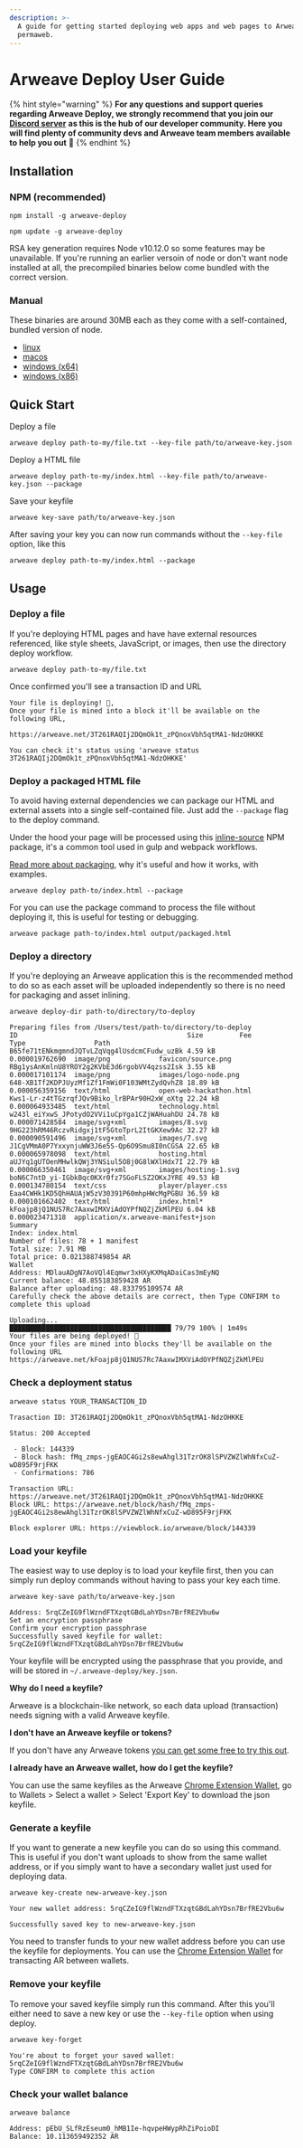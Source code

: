 ```yaml
---
description: >-
  A guide for getting started deploying web apps and web pages to Arweave's
  permaweb.
---
```


# Arweave Deploy User Guide

{% hint style="warning" %}
**For any questions and support queries regarding Arweave Deploy, we strongly recommend that you join our** [**Discord server**](https://discord.gg/DjAFMJc) **as this is the hub of our developer community. Here you will find plenty of community devs and Arweave team members available to help you out** 🤖
{% endhint %}

## Installation

### NPM \(recommended\)

```text
npm install -g arweave-deploy
```

```text
npm update -g arweave-deploy
```

RSA key generation requires Node v10.12.0 so some features may be unavailable. If you're running an earlier versoin of node or don't want node installed at all, the precompiled binaries below come bundled with the correct version.

### Manual

These binaries are around 30MB each as they come with a self-contained, bundled version of node.

* [linux](https://github.com/ArweaveTeam/arweave-deploy/raw/latest/dist/linux/arweave)
* [macos](https://github.com/ArweaveTeam/arweave-deploy/raw/latest/dist/macos/arweave)
* [windows \(x64\)](https://github.com/ArweaveTeam/arweave-deploy/raw/latest/dist/windows/arweave-x64.exe)
* [windows \(x86\)](https://github.com/ArweaveTeam/arweave-deploy/raw/latest/dist/windows/arweave-x86.exe)

## Quick Start

Deploy a file

```text
arweave deploy path-to-my/file.txt --key-file path/to/arweave-key.json
```

Deploy a HTML file

```text
arweave deploy path-to-my/index.html --key-file path/to/arweave-key.json --package
```

Save your keyfile

```text
arweave key-save path/to/arweave-key.json
```

After saving your key you can now run commands without the `--key-file` option, like this

```text
arweave deploy path-to-my/index.html --package
```

## Usage

### Deploy a file

If you're deploying HTML pages and have have external resources referenced, like style sheets, JavaScript, or images, then use the directory deploy workflow.

```text
arweave deploy path-to-my/file.txt
```

Once confirmed you'll see a transaction ID and URL

```text
Your file is deploying! 🚀,
Once your file is mined into a block it'll be available on the following URL,

https://arweave.net/3T261RAQIj2DQmOk1t_zPQnoxVbh5qtMA1-NdzOHKKE

You can check it's status using 'arweave status 3T261RAQIj2DQmOk1t_zPQnoxVbh5qtMA1-NdzOHKKE'
```

### Deploy a packaged HTML file

To avoid having external dependencies we can package our HTML and external assets into a single self-contained file. Just add the `--package` flag to the deploy command.

Under the hood your page will be processed using this [inline-source](https://www.npmjs.com/package/inline-source) NPM package, it's a common tool used in gulp and webpack workflows.

[Read more about packaging](https://github.com/ArweaveTeam/docs.arweave.org-developers/blob/master/tools/arweave-deploy/html-packaging.md), why it's useful and how it works, with examples.

```text
arweave deploy path-to/index.html --package
```

For you can use the package command to process the file without deploying it, this is useful for testing or debugging.

```text
arweave package path-to/index.html output/packaged.html
```

### Deploy a directory

If you're deploying an Arweave application this is the recommended method to do so as each asset will be uploaded independently so there is no need for packaging and asset inlining.

```text
arweave deploy-dir path-to/directory/to-deploy
```

```text
Preparing files from /Users/test/path-to/directory/to-deploy
ID                                          Size         Fee             Type                 Path
B65fe71tENkmgmndJQTvLZqVqg4lUsdcmCFudw_uzBk 4.59 kB      0.000019762690  image/png            favicon/source.png
RBg1ysAnKmlnU8YROY2g2KVbE3d6rgobVV4qzss2Isk 3.55 kB      0.000017101174  image/png            images/logo-node.png
648-XB1Tf2KDPJUyzMf1Zf1FmWi0F103WMtZydQvhZ8 18.89 kB     0.000056359156  text/html            open-web-hackathon.html
Kws1-Lr-z4tTGzrqfJQv9Biko_lrBPAr90H2xW_oXtg 22.24 kB     0.000064933485  text/html            technology.html
w243l_eiYxwS_JPotydO2VVi1uCpYga1CZjWAHuahDU 24.78 kB     0.000071428584  image/svg+xml        images/8.svg
9HG223hRM46RczvRidgxj1tF5GtoTprL2ItGKXew9Ac 32.27 kB     0.000090591496  image/svg+xml        images/7.svg
J1CgVMmA0P7YxxynjuWW3J6e5S-Qp6O9Smu8I0nCGSA 22.65 kB     0.000065978098  text/html            hosting.html
aUJYq1gUTOenMHwlkQWj3YNSiul5O8j0G8lWXlHdx7I 22.79 kB     0.000066350461  image/svg+xml        images/hosting-1.svg
boN6C7ntD_yi-IGbkBqc0KXr0fz7SGoFLSZ2OKxJYRE 49.53 kB     0.000134780154  text/css             player/player.css
Eaa4CWHk1KD5QhHAUAjW5zV30391P60mhpHWcMgPGBU 36.59 kB     0.000101662402  text/html            index.html*
kFoajp8jQ1NUS7Rc7AaxwIMXViAdOYPfNQZjZkMlPEU 6.04 kB      0.000023471318  application/x.arweave-manifest+json
Summary
Index: index.html
Number of files: 78 + 1 manifest
Total size: 7.91 MB
Total price: 0.021388749854 AR
Wallet
Address: MDlauADgN7AoVQl4Eqmwr3xHXyKXMqADaiCas3mEyNQ
Current balance: 48.855183859428 AR
Balance after uploading: 48.833795109574 AR
Carefully check the above details are correct, then Type CONFIRM to complete this upload
```

```text
Uploading...
████████████████████████████████████████ 79/79 100% | 1m49s
Your files are being deployed! 🚀
Once your files are mined into blocks they'll be available on the following URL
https://arweave.net/kFoajp8jQ1NUS7Rc7AaxwIMXViAdOYPfNQZjZkMlPEU
```

### Check a deployment status

```text
arweave status YOUR_TRANSACTION_ID
```

```text
Trasaction ID: 3T261RAQIj2DQmOk1t_zPQnoxVbh5qtMA1-NdzOHKKE

Status: 200 Accepted

 - Block: 144339
 - Block hash: fMq_zmps-jgEAOC4Gi2s8ewAhgl31TzrOK8lSPVZWZlWhNfxCuZ-wD895F9rjFKK
 - Confirmations: 786

Transaction URL: https://arweave.net/3T261RAQIj2DQmOk1t_zPQnoxVbh5qtMA1-NdzOHKKE
Block URL: https://arweave.net/block/hash/fMq_zmps-jgEAOC4Gi2s8ewAhgl31TzrOK8lSPVZWZlWhNfxCuZ-wD895F9rjFKK

Block explorer URL: https://viewblock.io/arweave/block/144339
```

### Load your keyfile

The easiest way to use deploy is to load your keyfile first, then you can simply run deploy commands without having to pass your key each time.

```text
arweave key-save path/to/arweave-key.json
```

```text
Address: 5rqCZeIG9flWzndFTXzqtGBdLahYDsn7BrfRE2Vbu6w
Set an encryption passphrase 
Confirm your encryption passphrase 
Successfully saved keyfile for wallet: 5rqCZeIG9flWzndFTXzqtGBdLahYDsn7BrfRE2Vbu6w
```

Your keyfile will be encrypted using the passphrase that you provide, and will be stored in `~/.arweave-deploy/key.json`.

**Why do I need a keyfile?**

Arweave is a blockchain-like network, so each data upload \(transaction\) needs signing with a valid Arweave keyfile.

**I don't have an Arweave keyfile or tokens?**

If you don't have any Arweave tokens [you can get some free to try this out](https://tokens.arweave.org).

**I already have an Arweave wallet, how do I get the keyfile?**

You can use the same keyfiles as the Arweave [Chrome Extension Wallet](https://chrome.google.com/webstore/detail/arweave/iplppiggblloelhoglpmkmbinggcaaoc?hl=en-GB), go to Wallets &gt; Select a wallet &gt; Select 'Export Key' to download the json keyfile.

### Generate a keyfile

If you want to generate a new keyfile you can do so using this command. This is useful if you don't want uploads to show from the same wallet address, or if you simply want to have a secondary wallet just used for deploying data.

```text
arweave key-create new-arweave-key.json
```

```text
Your new wallet address: 5rqCZeIG9flWzndFTXzqtGBdLahYDsn7BrfRE2Vbu6w

Successfully saved key to new-arweave-key.json
```

You need to transfer funds to your new wallet address before you can use the keyfile for deployments. You can use the [Chrome Extension Wallet](https://chrome.google.com/webstore/detail/arweave/iplppiggblloelhoglpmkmbinggcaaoc?hl=en-GB) for transacting AR between wallets.

### Remove your keyfile

To remove your saved keyfile simply run this command. After this you'll either need to save a new key or use the `--key-file` option when using deploy.

```text
arweave key-forget
```

```text
You're about to forget your saved wallet: 5rqCZeIG9flWzndFTXzqtGBdLahYDsn7BrfRE2Vbu6w
Type CONFIRM to complete this action
```

### Check your wallet balance

```text
arweave balance
```

```text
Address: pEbU_SLfRzEseum0_hMB1Ie-hqvpeHWypRhZiPoioDI
Balance: 10.113659492352 AR
```

